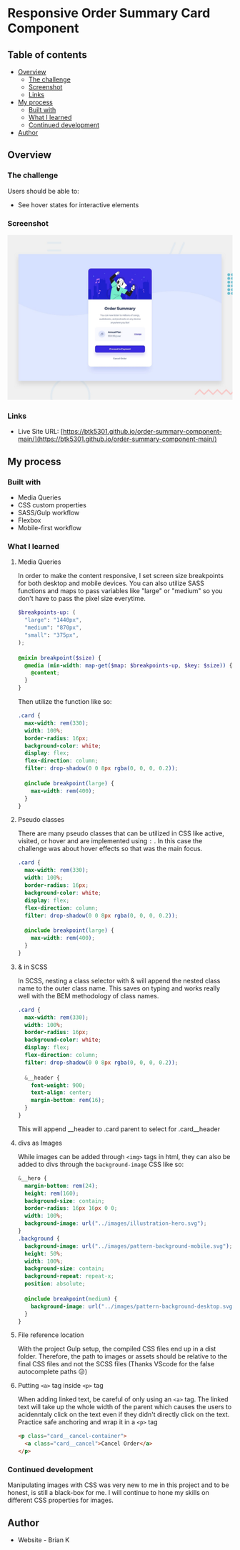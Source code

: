 # Responsive Order Summary Card Component

## Table of contents

- [Overview](#overview)
  - [The challenge](#the-challenge)
  - [Screenshot](#screenshot)
  - [Links](#links)
- [My process](#my-process)
  - [Built with](#built-with)
  - [What I learned](#what-i-learned)
  - [Continued development](#continued-development)
- [Author](#author)

## Overview

### The challenge

Users should be able to:

- See hover states for interactive elements

### Screenshot

![](./design/desktop-preview.jpg)

### Links

- Live Site URL: [https://btk5301.github.io/order-summary-component-main/](https://btk5301.github.io/order-summary-component-main/)

## My process

### Built with

- Media Queries
- CSS custom properties
- SASS/Gulp workflow
- Flexbox
- Mobile-first workflow

### What I learned

1. Media Queries

   In order to make the content responsive, I set screen size breakpoints for both desktop and mobile devices. You can also utilize SASS functions and maps to pass variables like "large" or "medium" so you don't have to pass the pixel size everytime.

   ```scss
   $breakpoints-up: (
     "large": "1440px",
     "medium": "870px",
     "small": "375px",
   );

   @mixin breakpoint($size) {
     @media (min-width: map-get($map: $breakpoints-up, $key: $size)) {
       @content;
     }
   }
   ```

   Then utilize the function like so:

   ```scss
   .card {
     max-width: rem(330);
     width: 100%;
     border-radius: 16px;
     background-color: white;
     display: flex;
     flex-direction: column;
     filter: drop-shadow(0 0 8px rgba(0, 0, 0, 0.2));

     @include breakpoint(large) {
       max-width: rem(400);
     }
   }
   ```

2. Pseudo classes

   There are many pseudo classes that can be utilized in CSS like active, visited, or hover and are implemented using `:` . In this case the challenge was about hover effects so that was the main focus.

   ```scss
   .card {
     max-width: rem(330);
     width: 100%;
     border-radius: 16px;
     background-color: white;
     display: flex;
     flex-direction: column;
     filter: drop-shadow(0 0 8px rgba(0, 0, 0, 0.2));

     @include breakpoint(large) {
       max-width: rem(400);
     }
   }
   ```

3. & in SCSS

   In SCSS, nesting a class selector with & will append the nested class name to the outer class name. This saves on typing and works really well with the BEM methodology of class names.

   ```scss
   .card {
     max-width: rem(330);
     width: 100%;
     border-radius: 16px;
     background-color: white;
     display: flex;
     flex-direction: column;
     filter: drop-shadow(0 0 8px rgba(0, 0, 0, 0.2));

     &__header {
       font-weight: 900;
       text-align: center;
       margin-bottom: rem(16);
     }
   }
   ```

   This will append \_\_header to .card parent to select for .card\_\_header

4. divs as Images

   While images can be added through `<img>` tags in html, they can also be added to divs through the `background-image` CSS like so:

   ```scss
   &__hero {
     margin-bottom: rem(24);
     height: rem(160);
     background-size: contain;
     border-radius: 16px 16px 0 0;
     width: 100%;
     background-image: url("../images/illustration-hero.svg");
   }
   .background {
     background-image: url("../images/pattern-background-mobile.svg");
     height: 50%;
     width: 100%;
     background-size: contain;
     background-repeat: repeat-x;
     position: absolute;

     @include breakpoint(medium) {
       background-image: url("../images/pattern-background-desktop.svg");
     }
   }
   ```

5. File reference location

   With the project Gulp setup, the compiled CSS files end up in a dist folder. Therefore, the path to images or assets should be relative to the final CSS files and not the SCSS files (Thanks VScode for the false autocomplete paths 😒)

6. Putting `<a>` tag inside `<p>` tag

   When adding linked text, be careful of only using an `<a>` tag. The linked text will take up the whole width of the parent which causes the users to acidenntaly click on the text even if they didn't directly click on the text.
   Practice safe anchoring and wrap it in a `<p>` tag

   ```html
   <p class="card__cancel-container">
     <a class="card__cancel">Cancel Order</a>
   </p>
   ```

### Continued development

Manipulating images with CSS was very new to me in this project and to be honest, is still a black-box for me. I will continue to hone my skills on different CSS properties for images.

## Author

- Website - Brian K
